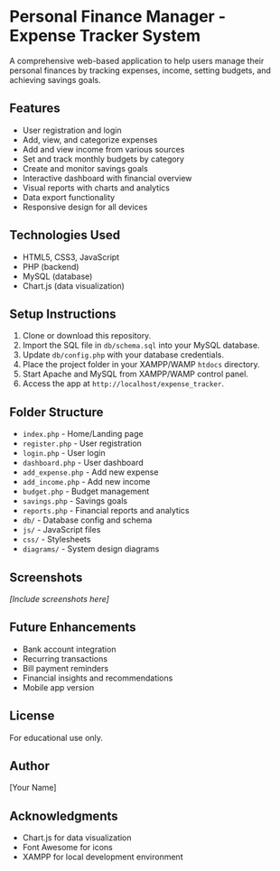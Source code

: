 # Personal Finance Manager - Expense Tracker System

A comprehensive web-based application to help users manage their personal finances by tracking expenses, income, setting budgets, and achieving savings goals.

## Features
- User registration and login
- Add, view, and categorize expenses
- Add and view income from various sources
- Set and track monthly budgets by category
- Create and monitor savings goals
- Interactive dashboard with financial overview
- Visual reports with charts and analytics
- Data export functionality
- Responsive design for all devices

## Technologies Used
- HTML5, CSS3, JavaScript
- PHP (backend)
- MySQL (database)
- Chart.js (data visualization)

## Setup Instructions
1. Clone or download this repository.
2. Import the SQL file in `db/schema.sql` into your MySQL database.
3. Update `db/config.php` with your database credentials.
4. Place the project folder in your XAMPP/WAMP `htdocs` directory.
5. Start Apache and MySQL from XAMPP/WAMP control panel.
6. Access the app at `http://localhost/expense_tracker`.

## Folder Structure
- `index.php` - Home/Landing page
- `register.php` - User registration
- `login.php` - User login
- `dashboard.php` - User dashboard
- `add_expense.php` - Add new expense
- `add_income.php` - Add new income
- `budget.php` - Budget management
- `savings.php` - Savings goals
- `reports.php` - Financial reports and analytics
- `db/` - Database config and schema
- `js/` - JavaScript files
- `css/` - Stylesheets
- `diagrams/` - System design diagrams

## Screenshots
*[Include screenshots here]*

## Future Enhancements
- Bank account integration
- Recurring transactions
- Bill payment reminders
- Financial insights and recommendations
- Mobile app version

## License
For educational use only.

## Author
[Your Name]

## Acknowledgments
- Chart.js for data visualization
- Font Awesome for icons
- XAMPP for local development environment 